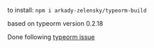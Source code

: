 	
to install:
`npm i arkady-zelensky/typeorm-build`

based on typeorm version 0.2.18

Done following [typeorm issue](https://github.com/typeorm/typeorm/issues/2271)

